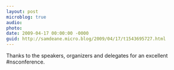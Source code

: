 ```yaml
---
layout: post
microblog: true
audio: 
photo: 
date: 2009-04-17 00:00:00 -0000
guid: http://samdeane.micro.blog/2009/04/17/t1543695727.html
---
```

Thanks to the speakers, organizers and delegates for an excellent #nsconference.
